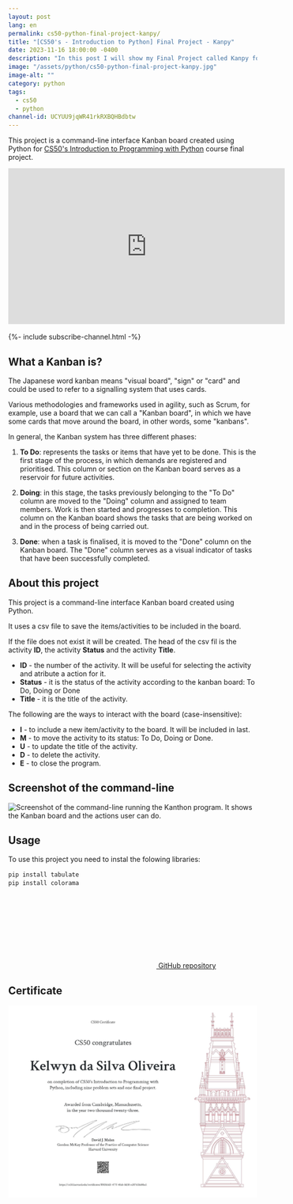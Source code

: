 ```yaml
---
layout: post
lang: en
permalink: cs50-python-final-project-kanpy/
title: "[CS50's - Introduction to Python] Final Project - Kanpy"
date: 2023-11-16 18:00:00 -0400
description: "In this post I will show my Final Project called Kanpy for CS50's - Introduction to Python."
image: "/assets/python/cs50-python-final-project-kanpy.jpg"
image-alt: ""
category: python
tags:
  - cs50
  - python
channel-id: UCYUU9jqWR41rkRXBQHBdbtw
---
```


This project is a command-line interface Kanban board created using Python for <a href="https://www.edx.org/learn/python/harvard-university-cs50-s-introduction-to-programming-with-python?webview=false&campaign=CS50%27s+Introduction+to+Programming+with+Python&source=edx&product_category=course&placement_url=https%3A%2F%2Fwww.edx.org%2Fcs50" target="_blank">CS50's Introduction to Programming with Python</a> course final project.

<!-- Youtube Video -->
<div class="yt-video">
<iframe width="560" height="315" src="https://www.youtube.com/embed/V7HFOg4AgD0?si=WaP1oDTF6rM4-Z0O" title="YouTube video player" frameborder="0" allow="accelerometer; autoplay; clipboard-write; encrypted-media; gyroscope; picture-in-picture; web-share" allowfullscreen></iframe>
</div>

{%- include subscribe-channel.html -%}

## What a Kanban is?

The Japanese word kanban means "visual board", "sign" or "card" and could be used to refer to a signalling system that uses cards.

Various methodologies and frameworks used in agility, such as Scrum, for example, use a board that we can call a "Kanban board", in which we have some cards that move around the board, in other words, some "kanbans".

In general, the Kanban system has three different phases:

1. **To Do**: represents the tasks or items that have yet to be done. This is the first stage of the process, in which demands are registered and prioritised. This column or section on the Kanban board serves as a reservoir for future activities.

2. **Doing**: in this stage, the tasks previously belonging to the "To Do" column are moved to the "Doing" column and assigned to team members. Work is then started and progresses to completion. This column on the Kanban board shows the tasks that are being worked on and in the process of being carried out.

3. **Done**: when a task is finalised, it is moved to the "Done" column on the Kanban board. The "Done" column serves as a visual indicator of tasks that have been successfully completed.

## About this project

This project is a command-line interface Kanban board created using Python.

It uses a csv file to save the items/activities to be included in the board.

If the file does not exist it will be created. The head of the csv fil is the activity **ID**, the activity **Status** and the activity **Title**.

- **ID** - the number of the activity. It will be useful for selecting the activity and atribute a action for it.
- **Status** - it is the status of the activity according to the kanban board: To Do, Doing or Done
- **Title** - it is the title of the activity.

The following are the ways to interact with the board (case-insensitive):

- **I** - to include a new item/activity to the board. It will be included in last.
- **M** - to move the activity to its status: To Do, Doing or Done.
- **U** - to update the title of the activity.
- **D** - to delete the activity.
- **E** - to close the program.

## Screenshot of the command-line

![Screenshot of the command-line running the Kanthon program. It shows the Kanban board and the actions user can do.](./Kanpy.PNG)

## Usage

To use this project you need to instal the folowing libraries:

```python
pip install tabulate
pip install colorama
```

<a href="https://github.com/kelwynOliveira/CS50_Python/tree/main/final_project" target="_blank">
    <svg class="svg-icon">
      <use xlink:href="{{ '/assets/svg/minima-social-icons.svg#github' | relative_url }}"></use>
    </svg>
    <span class="username">GitHub repository</span>
</a>

## Certificate

<img class="thumb" src="https://raw.githubusercontent.com/kelwynOliveira/Assets/main/img/certificates/intensive-courses/cs50/CS50s-introduction-to-programming-with-python.jpg" alt="CS50's introduction to programming with python course certificate">
